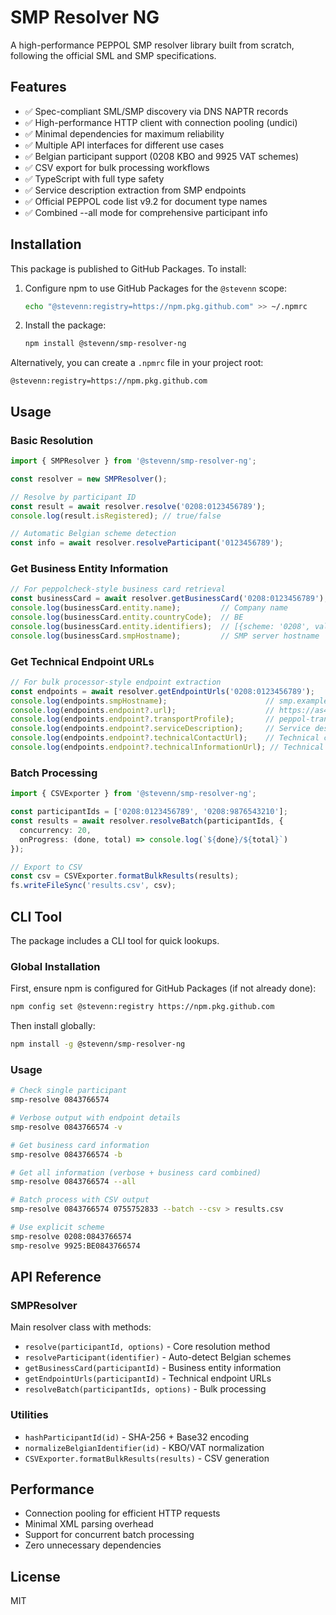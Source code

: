 # SMP Resolver NG

A high-performance PEPPOL SMP resolver library built from scratch, following the official SML and SMP specifications.

## Features

- ✅ Spec-compliant SML/SMP discovery via DNS NAPTR records
- ✅ High-performance HTTP client with connection pooling (undici)
- ✅ Minimal dependencies for maximum reliability
- ✅ Multiple API interfaces for different use cases
- ✅ Belgian participant support (0208 KBO and 9925 VAT schemes)
- ✅ CSV export for bulk processing workflows
- ✅ TypeScript with full type safety
- ✅ Service description extraction from SMP endpoints
- ✅ Official PEPPOL code list v9.2 for document type names
- ✅ Combined --all mode for comprehensive participant info

## Installation

This package is published to GitHub Packages. To install:

1. Configure npm to use GitHub Packages for the `@stevenn` scope:
   ```bash
   echo "@stevenn:registry=https://npm.pkg.github.com" >> ~/.npmrc
   ```

2. Install the package:
   ```bash
   npm install @stevenn/smp-resolver-ng
   ```

Alternatively, you can create a `.npmrc` file in your project root:
```
@stevenn:registry=https://npm.pkg.github.com
```

## Usage

### Basic Resolution

```typescript
import { SMPResolver } from '@stevenn/smp-resolver-ng';

const resolver = new SMPResolver();

// Resolve by participant ID
const result = await resolver.resolve('0208:0123456789');
console.log(result.isRegistered); // true/false

// Automatic Belgian scheme detection
const info = await resolver.resolveParticipant('0123456789');
```

### Get Business Entity Information

```typescript
// For peppolcheck-style business card retrieval
const businessCard = await resolver.getBusinessCard('0208:0123456789');
console.log(businessCard.entity.name);         // Company name
console.log(businessCard.entity.countryCode);  // BE
console.log(businessCard.entity.identifiers);  // [{scheme: '0208', value: '0123456789'}]
console.log(businessCard.smpHostname);         // SMP server hostname
```

### Get Technical Endpoint URLs

```typescript
// For bulk processor-style endpoint extraction
const endpoints = await resolver.getEndpointUrls('0208:0123456789');
console.log(endpoints.smpHostname);                      // smp.example.com
console.log(endpoints.endpoint?.url);                    // https://as4.example.com/as4
console.log(endpoints.endpoint?.transportProfile);       // peppol-transport-as4-v2_0
console.log(endpoints.endpoint?.serviceDescription);     // Service description from SMP
console.log(endpoints.endpoint?.technicalContactUrl);    // Technical contact URL
console.log(endpoints.endpoint?.technicalInformationUrl); // Technical info URL
```

### Batch Processing

```typescript
import { CSVExporter } from '@stevenn/smp-resolver-ng';

const participantIds = ['0208:0123456789', '0208:9876543210'];
const results = await resolver.resolveBatch(participantIds, {
  concurrency: 20,
  onProgress: (done, total) => console.log(`${done}/${total}`)
});

// Export to CSV
const csv = CSVExporter.formatBulkResults(results);
fs.writeFileSync('results.csv', csv);
```

## CLI Tool

The package includes a CLI tool for quick lookups.

### Global Installation

First, ensure npm is configured for GitHub Packages (if not already done):
```bash
npm config set @stevenn:registry https://npm.pkg.github.com
```

Then install globally:
```bash
npm install -g @stevenn/smp-resolver-ng
```

### Usage

```bash
# Check single participant
smp-resolve 0843766574

# Verbose output with endpoint details
smp-resolve 0843766574 -v

# Get business card information
smp-resolve 0843766574 -b

# Get all information (verbose + business card combined)
smp-resolve 0843766574 --all

# Batch process with CSV output
smp-resolve 0843766574 0755752833 --batch --csv > results.csv

# Use explicit scheme
smp-resolve 0208:0843766574
smp-resolve 9925:BE0843766574
```

## API Reference

### SMPResolver

Main resolver class with methods:

- `resolve(participantId, options)` - Core resolution method
- `resolveParticipant(identifier)` - Auto-detect Belgian schemes
- `getBusinessCard(participantId)` - Business entity information
- `getEndpointUrls(participantId)` - Technical endpoint URLs
- `resolveBatch(participantIds, options)` - Bulk processing

### Utilities

- `hashParticipantId(id)` - SHA-256 + Base32 encoding
- `normalizeBelgianIdentifier(id)` - KBO/VAT normalization
- `CSVExporter.formatBulkResults(results)` - CSV generation

## Performance

- Connection pooling for efficient HTTP requests
- Minimal XML parsing overhead
- Support for concurrent batch processing
- Zero unnecessary dependencies

## License

MIT